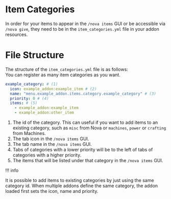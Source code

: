 # Item Categories

In order for your items to appear in the `/nova items` GUI or be accessible via `/nova give`, they need to be in the
`item_categories.yml` file in your addon resources.

# File Structure

The structure of the `item_categories.yml` file is as follows:  
You can register as many item categories as you want.

```yaml
example_category: # (1)
  icon: example_addon:example_item # (2)
  name: "menu.example_addon.items.category.example_category" # (3)
  priority: 0 # (4)
  items: # (5)
    - example_addon:example_item
    - example_addon:other_item
```

1. The id of the category. This can useful if you want to add items to an existing category, such as `misc` from Nova
   or `machines`, `power` or `crafting` from Machines.
2. The tab icon in the `/nova items` GUI.
3. The tab name in the `/nova items` GUI.
4. Tabs of categories with a lower priority will be to the left of tabs of categories with a higher priority.
5. The items that will be listed under that category in the `/nova items` GUI.

!!! info

   It is possible to add items to existing categories by just using the same category id. When multiple addons define the
   same category, the addon loaded first sets the icon, name and priority.